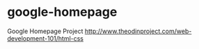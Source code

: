 # google-homepage
Google Homepage Project
http://www.theodinproject.com/web-development-101/html-css
